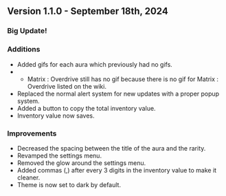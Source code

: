 ## Version 1.1.0 - September 18th, 2024
### Big Update!

### Additions
- Added gifs for each aura which previously had no gifs.
- - Matrix : Overdrive still has no gif because there is no gif for Matrix : Overdrive listed on the wiki.
- Replaced the normal alert system for new updates with a proper popup system.
- Added a button to copy the total inventory value.
- Inventory value now saves.

### Improvements
- Decreased the spacing between the title of the aura and the rarity.
- Revamped the settings menu.
- Removed the glow around the settings menu.
- Added commas (,) after every 3 digits in the inventory value to make it cleaner.
- Theme is now set to dark by default.